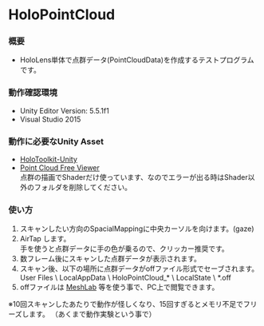 # HoloPointCloud

### 概要
- HoloLens単体で点群データ(PointCloudData)を作成するテストプログラムです。

### 動作確認環境
- Unity Editor Version: 5.5.1f1
- Visual Studio 2015

### 動作に必要なUnity Asset
- <a href="https://github.com/Microsoft/HoloToolkit-Unity">HoloToolkit-Unity</a>
- <a href="https://www.assetstore.unity3d.com/#!/content/19811?aid=1100lGoW">Point Cloud Free Viewer</a><br />
  点群の描画でShaderだけ使っています、なのでエラーが出る時はShader以外のフォルダを削除してください。

### 使い方
1. スキャンしたい方向のSpacialMappingに中央カーソルを向けます。(gaze)
2. AirTap します。<br />
   手を使うと点群データに手の色が乗るので、クリッカー推奨です。
3. 数フレーム後にスキャンした点群データが表示されます。
4. スキャン後、以下の場所に点群データがoffファイル形式でセーブされます。<br />
   User Files \ LocalAppData \ HoloPointCloud_* \ LocalState \ *.off
5. offファイルは <a href="http://www.meshlab.net/">MeshLab</a> 等を使う事で、PC上で閲覧できます。

※10回スキャンしたあたりで動作が怪しくなり、15回すぎるとメモリ不足でフリーズします。
  （あくまで動作実験という事で）
